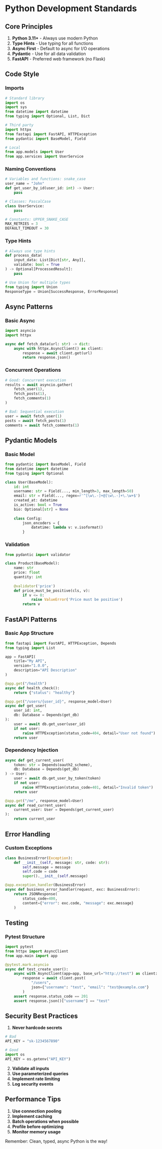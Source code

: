 # Python Development Standards

## Core Principles

1. **Python 3.11+** - Always use modern Python
2. **Type Hints** - Use typing for all functions
3. **Async First** - Default to async for I/O operations
4. **Pydantic** - Use for all data validation
5. **FastAPI** - Preferred web framework (no Flask)

## Code Style

### Imports
```python
# Standard library
import os
import sys
from datetime import datetime
from typing import Optional, List, Dict

# Third party
import httpx
from fastapi import FastAPI, HTTPException
from pydantic import BaseModel, Field

# Local
from app.models import User
from app.services import UserService
```

### Naming Conventions
```python
# Variables and functions: snake_case
user_name = "John"
def get_user_by_id(user_id: int) -> User:
    pass

# Classes: PascalCase
class UserService:
    pass

# Constants: UPPER_SNAKE_CASE
MAX_RETRIES = 3
DEFAULT_TIMEOUT = 30
```

### Type Hints
```python
# Always use type hints
def process_data(
    input_data: List[Dict[str, Any]],
    validate: bool = True
) -> Optional[ProcessedResult]:
    pass

# Use Union for multiple types
from typing import Union
ResponseType = Union[SuccessResponse, ErrorResponse]
```

## Async Patterns

### Basic Async
```python
import asyncio
import httpx

async def fetch_data(url: str) -> dict:
    async with httpx.AsyncClient() as client:
        response = await client.get(url)
        return response.json()
```

### Concurrent Operations
```python
# Good: Concurrent execution
results = await asyncio.gather(
    fetch_user(1),
    fetch_posts(1),
    fetch_comments(1)
)

# Bad: Sequential execution
user = await fetch_user(1)
posts = await fetch_posts(1)
comments = await fetch_comments(1)
```

## Pydantic Models

### Basic Model
```python
from pydantic import BaseModel, Field
from datetime import datetime
from typing import Optional

class User(BaseModel):
    id: int
    username: str = Field(..., min_length=3, max_length=50)
    email: str = Field(..., regex=r'^[\w\.-]+@[\w\.-]+\.\w+$')
    created_at: datetime
    is_active: bool = True
    bio: Optional[str] = None
    
    class Config:
        json_encoders = {
            datetime: lambda v: v.isoformat()
        }
```

### Validation
```python
from pydantic import validator

class Product(BaseModel):
    name: str
    price: float
    quantity: int
    
    @validator('price')
    def price_must_be_positive(cls, v):
        if v <= 0:
            raise ValueError('Price must be positive')
        return v
```

## FastAPI Patterns

### Basic App Structure
```python
from fastapi import FastAPI, HTTPException, Depends
from typing import List

app = FastAPI(
    title="My API",
    version="1.0.0",
    description="API Description"
)

@app.get("/health")
async def health_check():
    return {"status": "healthy"}

@app.get("/users/{user_id}", response_model=User)
async def get_user(
    user_id: int,
    db: Database = Depends(get_db)
):
    user = await db.get_user(user_id)
    if not user:
        raise HTTPException(status_code=404, detail="User not found")
    return user
```

### Dependency Injection
```python
async def get_current_user(
    token: str = Depends(oauth2_scheme),
    db: Database = Depends(get_db)
) -> User:
    user = await db.get_user_by_token(token)
    if not user:
        raise HTTPException(status_code=401, detail="Invalid token")
    return user

@app.get("/me", response_model=User)
async def read_current_user(
    current_user: User = Depends(get_current_user)
):
    return current_user
```

## Error Handling

### Custom Exceptions
```python
class BusinessError(Exception):
    def __init__(self, message: str, code: str):
        self.message = message
        self.code = code
        super().__init__(self.message)

@app.exception_handler(BusinessError)
async def business_error_handler(request, exc: BusinessError):
    return JSONResponse(
        status_code=400,
        content={"error": exc.code, "message": exc.message}
    )
```

## Testing

### Pytest Structure
```python
import pytest
from httpx import AsyncClient
from app.main import app

@pytest.mark.asyncio
async def test_create_user():
    async with AsyncClient(app=app, base_url="http://test") as client:
        response = await client.post(
            "/users",
            json={"username": "test", "email": "test@example.com"}
        )
    assert response.status_code == 201
    assert response.json()["username"] == "test"
```

## Security Best Practices

1. **Never hardcode secrets**
```python
# Bad
API_KEY = "sk-1234567890"

# Good
import os
API_KEY = os.getenv("API_KEY")
```

2. **Validate all inputs**
3. **Use parameterized queries**
4. **Implement rate limiting**
5. **Log security events**

## Performance Tips

1. **Use connection pooling**
2. **Implement caching**
3. **Batch operations when possible**
4. **Profile before optimizing**
5. **Monitor memory usage**

Remember: Clean, typed, async Python is the way!